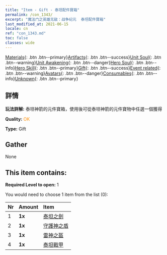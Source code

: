 ```yaml
---
title: "Item - Gift - 泰坦配件寶箱"
permalink: /con_1343/
excerpt: "魔法门之英雄无敌：战争纪元  泰坦配件寶箱"
last_modified_at: 2021-06-15
locale: cn
ref: "con_1343.md"
toc: false
classes: wide
---
```

 [Materials](/ItemsCN/){: .btn .btn--primary}[Artifacts](/ItemsCN/Artifacts/){: .btn .btn--success}[Unit Soul](/ItemsCN/UnitSoul/){: .btn .btn--warning}[Unit Awakening](/ItemsCN/UnitAwakening/){: .btn .btn--danger}[Hero Soul](/ItemsCN/HeroSoul/){: .btn .btn--info}[Hero Skill](/ItemsCN/HeroSkill/){: .btn .btn--primary}[Gift](/ItemsCN/Gift/){: .btn .btn--success}[Event related](/ItemsCN/Events/){: .btn .btn--warning}[Avatars](/ItemsCN/Avatars/){: .btn .btn--danger}[Consumables](/ItemsCN/Consumables/){: .btn .btn--info}[Unknown](/ItemsCN/Unknown/){: .btn .btn--primary}

## 詳情
 **玩法詳解:** 泰坦神箭的元件寶箱，使用後可從泰坦神箭的元件寶物中任選一個獲得

 **Quality:** <span style="color: #FF8C00">OK</span>

 **Type:** Gift

## Gather

  None

## This item contains:

 **Required Level to open:** 1

 You would need to choose 1 item from the list (0):

  | Nr | Amount |     Item    |
  |:---|:-------|:------------|
  | 1 |  **1x** | [泰坦之劍](/cn/Items/art_156/) |  | 
  | 2 |  **1x** | [守護神之盾](/cn/Items/art_157/) |  | 
  | 3 |  **1x** | [雷神之盔](/cn/Items/art_158/) |  | 
  | 4 |  **1x** | [泰坦戰甲](/cn/Items/art_159/) |  | 

